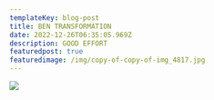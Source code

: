 ```yaml
---
templateKey: blog-post
title: BEN TRANSFORMATION
date: 2022-12-26T06:35:05.969Z
description: GOOD EFFORT
featuredpost: true
featuredimage: /img/copy-of-copy-of-img_4817.jpg
---
```

![](/img/copy-of-copy-of-img_4817.jpg)